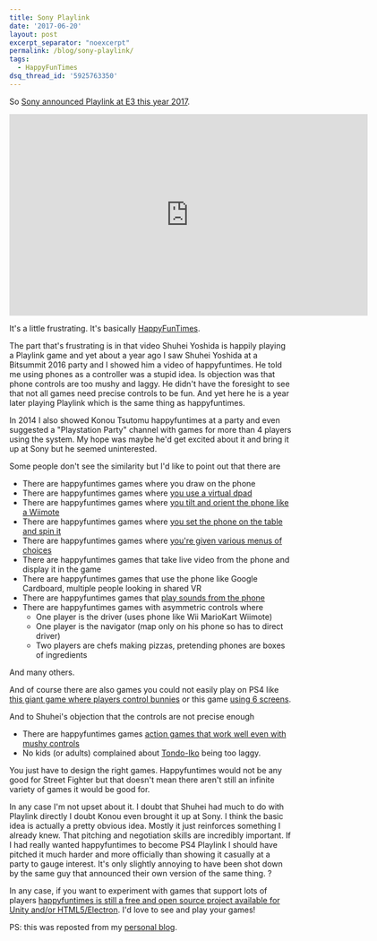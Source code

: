 ```yaml
---
title: Sony Playlink
date: '2017-06-20'
layout: post
excerpt_separator: "noexcerpt"
permalink: /blog/sony-playlink/
tags:
  - HappyFunTimes
dsq_thread_id: '5925763350'
---
```

So [Sony announced Playlink at E3 this year 2017](https://blog.us.playstation.com/2017/06/12/introducing-playlink-for-ps4/).

<div class="gman-border-bshadow" align="center"><iframe width="640" height="360" src="https://www.youtube.com/embed/rDAxfMpriAU" frameborder="0" allowfullscreen=""></iframe></div>

It's a little frustrating. It's basically [HappyFunTimes](http://docs.happyfuntimes.net).

The part that's frustrating is in that video Shuhei Yoshida is happily playing
a Playlink game and yet about a year ago I saw Shuhei Yoshida at a Bitsummit
2016 party and I showed him a video of happyfuntimes. He told me using phones
as a controller was a stupid idea. Is objection was that phone controls are too
mushy and laggy. He didn't have the foresight to see that not all games need
precise controls to be fun. And yet here he is a year later playing Playlink
which is the same thing as happyfuntimes.

In 2014 I also showed Konou Tsutomu happyfuntimes at a party and even suggested
a "Playstation Party" channel with games for more than 4 players using the
system. My hope was maybe he'd get excited about it and bring it up at Sony but
he seemed uninterested.

Some people don't see the similarity but I'd like to point out that there are

<ul><li>There are happyfuntimes games where you draw on the phone</li><li>There are happyfuntimes games where <a href="https://greggman.itch.io/boomboom">you use a virtual dpad</a></li><li>There are happyfuntimes games where <a href="https://greggman.itch.io/flutterby">you tilt and orient the phone like a Wiimote</a></li>
<li>There are happyfuntimes games where <a href="http://xander-underwhelm.com/projects/SavvyChopper">you set the phone on the table and spin it</a></li>
<li>There are happyfuntimes games where <a href="http://games.ucla.edu/game/nuclear-family/">you're given various menus of choices</a></li>
<li>There are happyfuntimes games that take live video from the phone and display it in the game</li>
<li>There are happyfuntimes games that use the phone like Google Cardboard, multiple people looking in shared VR</li>
<li>There are happyfuntimes games that <a href="https://greggman.itch.io/powpow">play sounds from the phone</a></li>
<li>There are happyfuntimes games with asymmetric controls where 
  <ul>
  <li>One player is the driver (uses phone like Wii MarioKart Wiimote)</li>
  <li>One player is the navigator (map only on his phone so has to direct driver)</li>
  <li>Two players are chefs making pizzas, pretending phones are boxes of ingredients</li>
  </ul>
</li>
</ul>

And many others.

And of course there are also games you could not easily play on PS4 like [this giant game where players control bunnies](https://www.youtube.com/watch?v=jEKlTBiN9Gc&) or this game [using 6 screens](https://greggman.github.io/hft-tonde-iko/).

And to Shuhei's objection that the controls are not precise enough

<ul>
  <li>There are happyfuntimes games <a href="https://www.youtube.com/watch?v=OjFLA6qAQrk">action games that work well even with mushy controls</a></li>
  <li>No kids (or adults) complained about <a href="https://www.youtube.com/watch?v=aFMNmKYE8KM">Tondo-Iko</a> being too laggy.</li>
</ul>

You just have to design the right games. Happyfuntimes would not be any good
for Street Fighter but that doesn't mean there aren't still an infinite variety
of games it would be good for.

In any case I'm not upset about it. I doubt that Shuhei had much to do with
Playlink directly I doubt Konou even brought it up at Sony. I think the basic
idea is actually a pretty obvious idea. Mostly it just reinforces something I
already knew. That pitching and negotiation skills are incredibly important. If
I had really wanted happyfuntimes to become PS4 Playlink I should have pitched
it much harder and more officially than showing it casually at a party to gauge
interest. It's only slightly annoying to have been shot down by the same guy
that announced their own version of the same thing. ?

In any case, if you want to experiment with games that support lots of players [happyfuntimes is still a free and open source project available for Unity and/or HTML5/Electron](http://docs.happyfuntimes.net). I'd love to see and play your games!

PS: this was reposted from my [personal blog](http://games.greggman.com).